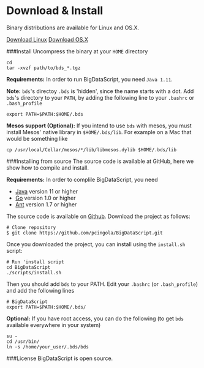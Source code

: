 # Download & Install
Binary distributions are available for Linux and OS.X.

<a class="btn btn-large btn-primary" href="https://github.com/pcingola/BigDataScript/blob/master/distro/bds_Linux.tgz?raw=true">Download Linux</a>
<a class="btn btn-large btn-primary" href="https://github.com/pcingola/BigDataScript/blob/master/distro/bds_Darwin.tgz?raw=true">Download OS.X</a>

###Install
Uncompress the binary at your `HOME` directory
```
cd 
tar -xvzf path/to/bds_*.tgz 
```

**Requirements:** In order to run BigDataScript, you need `Java 1.11`.

**Note:** `bds`'s directoy `.bds` is 'hidden', since the name starts with a dot.
Add `bds`'s directory to your `PATH`, by adding the following line to your `.bashrc` or `.bash_profile`
```
export PATH=$PATH:$HOME/.bds
```

**Mesos support (Optional):**
If you intend to use `bds` with mesos, you must install Mesos' native library in `$HOME/.bds/lib`.
For example on a Mac that would be something like
```
cp /usr/local/Cellar/mesos/*/lib/libmesos.dylib $HOME/.bds/lib
```

###Installing from source
The source code is available at GitHub, here we show how to compile and install.

**Requirements:** In order to complile BigDataScript, you need

- [Java](http://java.com) version 11 or higher
- [Go](http://golang.org/) version 1.0 or higher
- [Ant](http://ant.apache.org/) version 1.7 or higher


The source code is available on [Github](https://github.com/pcingola/BigDataScript).
Download the project as follows:
				
				
```
# Clone repository
$ git clone https://github.com/pcingola/BigDataScript.git
```

Once you downloaded the project, you can install using the `install.sh` script:
```
# Run 'install script
cd BigDataScript
./scripts/install.sh
```
				
Then you should add `bds` to your PATH. Edit your `.bashrc` (or `.bash_profile`) and add the following lines
```
# BigDataScript
export PATH=$PATH:$HOME/.bds/
```
				
**Optional:** If you have root access, you can do the following (to get `bds` available everywhere in your system)
```
su -
cd /usr/bin/
ln -s /home/your_user/.bds/bds
```

###License
BigDataScript is open source.

